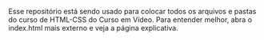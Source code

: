 Esse repositório está sendo usado para colocar todos os arquivos e pastas do curso de HTML-CSS do Curso em Vídeo. Para entender melhor, abra o index.html mais externo e veja a página explicativa.

